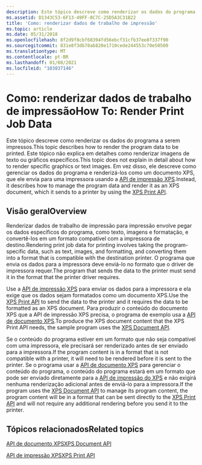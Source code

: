 ```yaml
---
description: Este tópico descreve como renderizar os dados do programa a serem impressos.
ms.assetid: D1343C53-6F13-49FF-8C7C-25D5A3C31B22
title: 'Como: renderizar dados de trabalho de impressão'
ms.topic: article
ms.date: 05/31/2018
ms.openlocfilehash: 8f2d9f8cbf68394fd56ebcf31cfb37ee8f337f90
ms.sourcegitcommit: 831e8f3db78ab820e1710cede244553c70e50500
ms.translationtype: MT
ms.contentlocale: pt-BR
ms.lasthandoff: 01/08/2021
ms.locfileid: "103837146"
---
```

# <a name="how-to-render-print-job-data"></a><span data-ttu-id="3ec8b-103">Como: renderizar dados de trabalho de impressão</span><span class="sxs-lookup"><span data-stu-id="3ec8b-103">How To: Render Print Job Data</span></span>

<span data-ttu-id="3ec8b-104">Este tópico descreve como renderizar os dados do programa a serem impressos.</span><span class="sxs-lookup"><span data-stu-id="3ec8b-104">This topic describes how to render the program data to be printed.</span></span> <span data-ttu-id="3ec8b-105">Este tópico não explica em detalhes como renderizar imagens de texto ou gráficos específicos.</span><span class="sxs-lookup"><span data-stu-id="3ec8b-105">This topic does not explain in detail about how to render specific graphics or text images.</span></span> <span data-ttu-id="3ec8b-106">Em vez disso, ele descreve como gerenciar os dados do programa e renderizá-los como um documento XPS, que ele envia para uma impressora usando a [API de impressão XPS](xps-printing.md).</span><span class="sxs-lookup"><span data-stu-id="3ec8b-106">Instead, it describes how to manage the program data and render it as an XPS document, which it sends to a printer by using the [XPS Print API](xps-printing.md).</span></span>

## <a name="overview"></a><span data-ttu-id="3ec8b-107">Visão geral</span><span class="sxs-lookup"><span data-stu-id="3ec8b-107">Overview</span></span>

<span data-ttu-id="3ec8b-108">Renderizar dados de trabalho de impressão para impressão envolve pegar os dados específicos do programa, como texto, imagens e formatação, e convertê-los em um formato compatível com a impressora de destino.</span><span class="sxs-lookup"><span data-stu-id="3ec8b-108">Rendering print job data for printing involves taking the program-specific data, such as text, images, and formatting, and converting them into a format that is compatible with the destination printer.</span></span> <span data-ttu-id="3ec8b-109">O programa que envia os dados para a impressora deve enviá-lo no formato que o driver de impressora requer.</span><span class="sxs-lookup"><span data-stu-id="3ec8b-109">The program that sends the data to the printer must send it in the format that the printer driver requires.</span></span>

<span data-ttu-id="3ec8b-110">Use a [API de impressão XPS](xps-printing.md) para enviar os dados para a impressora e ela exige que os dados sejam formatados como um documento XPS.</span><span class="sxs-lookup"><span data-stu-id="3ec8b-110">Use the [XPS Print API](xps-printing.md) to send the data to the printer and it requires the data to be formatted as an XPS document.</span></span> <span data-ttu-id="3ec8b-111">Para produzir o conteúdo do documento XPS que a API de impressão XPS precisa, o programa de exemplo usa a [API de documento XPS](/previous-versions/windows/desktop/dd316976(v=vs.85)).</span><span class="sxs-lookup"><span data-stu-id="3ec8b-111">To produce the XPS document content that the XPS Print API needs, the sample program uses the [XPS Document API](/previous-versions/windows/desktop/dd316976(v=vs.85)).</span></span>

<span data-ttu-id="3ec8b-112">Se o conteúdo do programa estiver em um formato que não seja compatível com uma impressora, ele precisará ser renderizado antes de ser enviado para a impressora.</span><span class="sxs-lookup"><span data-stu-id="3ec8b-112">If the program content is in a format that is not compatible with a printer, it will need to be rendered before it is sent to the printer.</span></span> <span data-ttu-id="3ec8b-113">Se o programa usar a [API de documento XPS](/previous-versions/windows/desktop/dd316976(v=vs.85)) para gerenciar o conteúdo do programa, o conteúdo do programa estará em um formato que pode ser enviado diretamente para a [API de impressão do XPS](xps-printing.md) e não exigirá nenhuma renderização adicional antes de enviá-lo para a impressora.</span><span class="sxs-lookup"><span data-stu-id="3ec8b-113">If the program uses the [XPS Document API](/previous-versions/windows/desktop/dd316976(v=vs.85)) to manage its program content, the program content will be in a format that can be sent directly to the [XPS Print API](xps-printing.md) and will not require any additional rendering before you send it to the printer.</span></span>

## <a name="related-topics"></a><span data-ttu-id="3ec8b-114">Tópicos relacionados</span><span class="sxs-lookup"><span data-stu-id="3ec8b-114">Related topics</span></span>

<dl> <dt>

<span data-ttu-id="3ec8b-115">[API de documento XPS](/previous-versions/windows/desktop/dd316976(v=vs.85))</span><span class="sxs-lookup"><span data-stu-id="3ec8b-115">[XPS Document API](/previous-versions/windows/desktop/dd316976(v=vs.85))</span></span>
</dt> <dt>

[<span data-ttu-id="3ec8b-116">API de impressão XPS</span><span class="sxs-lookup"><span data-stu-id="3ec8b-116">XPS Print API</span></span>](xps-printing.md)
</dt> </dl>

 

 
